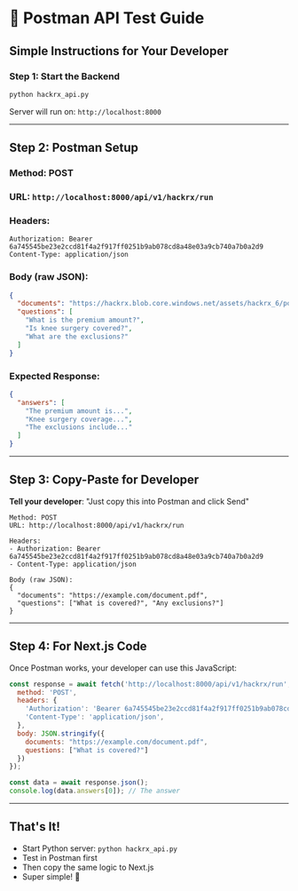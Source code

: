 # 📮 Postman API Test Guide

## **Simple Instructions for Your Developer**

### **Step 1: Start the Backend**
```bash
python hackrx_api.py
```
Server will run on: `http://localhost:8000`

---

## **Step 2: Postman Setup**

### **Method**: POST
### **URL**: `http://localhost:8000/api/v1/hackrx/run`

### **Headers**:
```
Authorization: Bearer 6a745545be23e2ccd81f4a2f917ff0251b9ab078cd8a48e03a9cb740a7b0a2d9
Content-Type: application/json
```

### **Body** (raw JSON):
```json
{
  "documents": "https://hackrx.blob.core.windows.net/assets/hackrx_6/policies/CHOTGDP23004V012223.pdf?sv=2023-01-03&st=2025-07-30T06%3A46%3A49Z&se=2025-09-01T06%3A46%3A00Z&sr=c&sp=rl&sig=9szykRKdGYj0BVm1skP%2BX8N9%2FRENEn2k7MQPUp33jyQ%3D",
  "questions": [
    "What is the premium amount?",
    "Is knee surgery covered?",
    "What are the exclusions?"
  ]
}
```

### **Expected Response**:
```json
{
  "answers": [
    "The premium amount is...",
    "Knee surgery coverage...",
    "The exclusions include..."
  ]
}
```

---

## **Step 3: Copy-Paste for Developer**

**Tell your developer**: "Just copy this into Postman and click Send"

```
Method: POST
URL: http://localhost:8000/api/v1/hackrx/run

Headers:
- Authorization: Bearer 6a745545be23e2ccd81f4a2f917ff0251b9ab078cd8a48e03a9cb740a7b0a2d9
- Content-Type: application/json

Body (raw JSON):
{
  "documents": "https://example.com/document.pdf",
  "questions": ["What is covered?", "Any exclusions?"]
}
```

---

## **Step 4: For Next.js Code**

Once Postman works, your developer can use this JavaScript:

```javascript
const response = await fetch('http://localhost:8000/api/v1/hackrx/run', {
  method: 'POST',
  headers: {
    'Authorization': 'Bearer 6a745545be23e2ccd81f4a2f917ff0251b9ab078cd8a48e03a9cb740a7b0a2d9',
    'Content-Type': 'application/json',
  },
  body: JSON.stringify({
    documents: "https://example.com/document.pdf",
    questions: ["What is covered?"]
  })
});

const data = await response.json();
console.log(data.answers[0]); // The answer
```

---

## **That's It!** 
- Start Python server: `python hackrx_api.py`
- Test in Postman first
- Then copy the same logic to Next.js
- Super simple! 🚀
